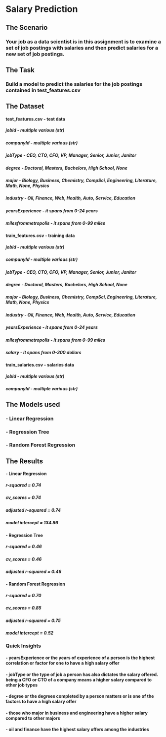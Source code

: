# Salary Prediction

## The Scenario
### Your job as a data scientist is in this assignment is to examine a set of job postings with salaries and then predict salaries for a new set of job postings.

## The Task
### Build a model to predict the salaries for the job postings contained in test_features.csv

## The Dataset
#### test_features.csv - test data
##### jobId - multiple various (str)
##### companyId - multiple various (str)
##### jobType - CEO, CTO, CFO, VP, Manager, Senior, Junior, Janitor
##### degree - Doctoral, Masters, Bachelors, High School, None
##### major - Biology, Business, Chemistry, CompSci, Engineering, Literature, Math, None, Physics 
##### industry - Oil, Finance, Web, Health, Auto, Service, Education 
##### yearsExperience - it spans from 0-24 years
##### milesfrommetropolis - it spans from 0-99 miles

#### train_features.csv - training data
##### jobId - multiple various (str)
##### companyId - multiple various (str)
##### jobType - CEO, CTO, CFO, VP, Manager, Senior, Junior, Janitor
##### degree - Doctoral, Masters, Bachelors, High School, None
##### major - Biology, Business, Chemistry, CompSci, Engineering, Literature, Math, None, Physics 
##### industry - Oil, Finance, Web, Health, Auto, Service, Education 
##### yearsExperience - it spans from 0-24 years
##### milesfrommetropolis - it spans from 0-99 miles
##### salary - it spans from 0-300 dollars

#### train_salaries.csv - salaries data
##### jobId - multiple various (str)
##### companyId - multiple various (str)

## The Models used
### - Linear Regression
### - Regression Tree
### - Random Forest Regression

## The Results
#### - Linear Regression
##### r-squared = 0.74
##### cv_scores = 0.74
##### adjusted r-squared = 0.74
##### model intercept = 134.86

#### - Regression Tree
##### r-squared = 0.46
##### cv_scores = 0.46
##### adjusted r-squared = 0.46

#### - Random Forest Regression
##### r-squared = 0.70
##### cv_scores = 0.85
##### adjusted r-squared = 0.75
##### model intercept = 0.52


### Quick Insights
#### - yearsExperience or the years of experience of a person is the highest correlation or factor for one to have a high salary offer
#### - jobType or the type of job a person has also dictates the salary offered. being a CFO or CTO of a company means a higher salary compared to other job types
#### - degree or the degrees completed by a person matters or is one of the factors to have a high salary offer
#### - those who major in business and engineering have a higher salary compared to other majors
#### - oil and finance have the highest salary offers among the industries
